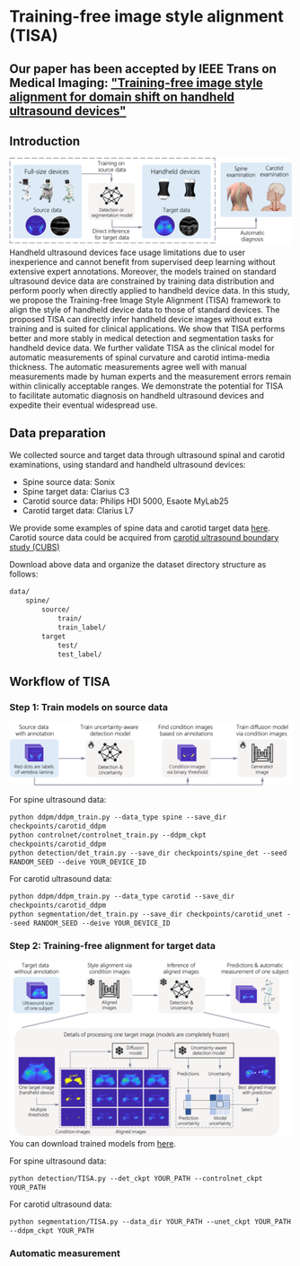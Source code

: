 # Training-free image style alignment (TISA)
## Our paper has been accepted by IEEE Trans on Medical Imaging: ["Training-free image style alignment for domain shift on handheld ultrasound devices"](https://ieeexplore.ieee.org/abstract/document/10813622)
## Introduction
![Alt text](pics/intro.png)
Handheld ultrasound devices face usage limitations due to user inexperience and cannot benefit from supervised deep learning without extensive expert annotations. Moreover, the models trained on standard ultrasound device data are constrained by training data distribution and perform poorly when directly applied to handheld device data. In this study, we propose the Training-free Image Style Alignment (TISA) framework to align the style of handheld device data to those of standard devices. The proposed TISA can directly infer handheld device images without extra training and is suited for clinical applications. We show that TISA performs better and more stably in medical detection and segmentation tasks for handheld device data. We further validate TISA as the clinical model for automatic measurements of spinal curvature and carotid intima-media thickness. The automatic measurements agree well with manual measurements made by human experts and the measurement errors remain within clinically acceptable ranges. We demonstrate the potential for TISA to facilitate automatic diagnosis on handheld ultrasound devices and expedite their eventual widespread use.

## Data preparation
We collected source and target data through ultrasound spinal and carotid examinations, using standard and handheld ultrasound devices:
* Spine source data: Sonix
* Spine target data: Clarius C3
* Carotid source data: Philips HDI 5000, Esaote MyLab25
* Carotid target data: Clarius L7

We provide some examples of spine data and carotid target data [here](https://drive.google.com/drive/folders/10EdWs95OzQk8GaJHTCm3PyeEgGt28cyh). Carotid source data could be acquired from [carotid ultrasound boundary study (CUBS)](https://data.mendeley.com/datasets/fpv535fss7/1)

Download above data and organize the dataset directory structure as follows:
```
data/
    spine/
        source/
            train/
            train_label/
        target
            test/
            test_label/
```
## Workflow of TISA

### Step 1: Train models on source data
![Alt text](pics/step1.png)

For spine ultrasound data:
```
python ddpm/ddpm_train.py --data_type spine --save_dir checkpoints/carotid_ddpm
python controlnet/controlnet_train.py --ddpm_ckpt checkpoints/carotid_ddpm
python detection/det_train.py --save_dir checkpoints/spine_det --seed RANDOM_SEED --deive YOUR_DEVICE_ID
```
For carotid ultrasound data:
```
python ddpm/ddpm_train.py --data_type carotid --save_dir checkpoints/carotid_ddpm
python segmentation/det_train.py --save_dir checkpoints/carotid_unet --seed RANDOM_SEED --deive YOUR_DEVICE_ID
```

### Step 2: Training-free alignment for target data
![Alt text](pics/step2.png)
You can download trained models from [here](https://drive.google.com/drive/folders/10EdWs95OzQk8GaJHTCm3PyeEgGt28cyh).

For spine ultrasound data:
```
python detection/TISA.py --det_ckpt YOUR_PATH --controlnet_ckpt YOUR_PATH
```
For carotid ultrasound data:
```
python segmentation/TISA.py --data_dir YOUR_PATH --unet_ckpt YOUR_PATH --ddpm_ckpt YOUR_PATH
```

### Automatic measurement
